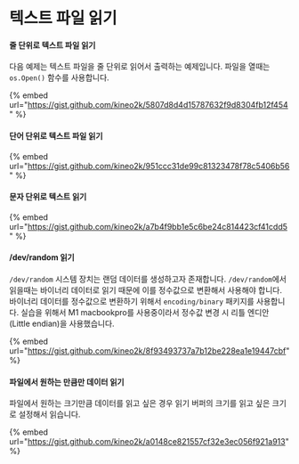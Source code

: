 # 텍스트 파일 읽기

#### 줄 단위로 텍스트 파일 읽기

다음 예제는 텍스트 파일을 줄 단위로 읽어서 출력하는 예제입니다. 파일을 열때는 `os.Open()` 함수를 사용합니다.

{% embed url="https://gist.github.com/kineo2k/5807d8d4d15787632f9d8304fb12f454" %}

#### 단어 단위로 텍스트 파일 읽기

{% embed url="https://gist.github.com/kineo2k/951ccc31de99c81323478f78c5406b56" %}

#### 문자 단위로 텍스트 읽기

{% embed url="https://gist.github.com/kineo2k/a7b4f9bb1e5c6be24c814423cf41cdd5" %}

#### /dev/random 읽기

`/dev/random` 시스템 장치는 랜덤 데이터를 생성하고자 존재합니다. `/dev/random`에서 읽을때는 바이너리 데이터로 읽기 때문에 이를 정수값으로 변환해서 사용해야 합니다. 바이너리 데이터를 정수값으로 변환하기 위해서 `encoding/binary` 패키지를 사용합니다. 실습을 위해서 M1 macbookpro를 사용중이라서 정수값 변경 시 리틀 엔디안(Little endian)을 사용했습니다.

{% embed url="https://gist.github.com/kineo2k/8f93493737a7b12be228ea1e19447cbf" %}

#### 파일에서 원하는 만큼만 데이터 읽기

파일에서 원하는 크기만큼 데이터를 읽고 싶은 경우 읽기 버퍼의 크기를 읽고 싶은 크기로 설정해서 읽습니다.

{% embed url="https://gist.github.com/kineo2k/a0148ce821557cf32e3ec056f921a913" %}

